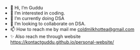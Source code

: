 - 👋 Hi, I’m Guddu
- 👀 I’m interested in coding.
- 🌱 I’m currently doing DSA
- 💞️ I’m looking to collaborate on DSA.
- 📫 How to reach me by mail me coldmilkhottea@gmail.com
- ✨ Also reach me through website  https://kontactguddu.github.io/personal-website/

<!---
kontactguddu/kontactguddu is a ✨ special ✨ repository because its `README.md` (this file) appears on your GitHub profile.
You can click the Preview link to take a look at your changes.
--->
